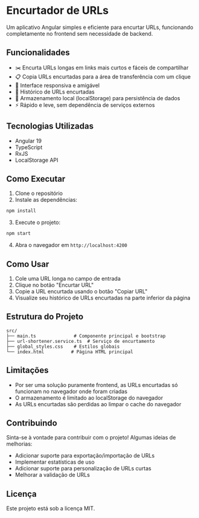 # Encurtador de URLs

Um aplicativo Angular simples e eficiente para encurtar URLs, funcionando completamente no frontend sem necessidade de backend.

## Funcionalidades

- ✂️ Encurta URLs longas em links mais curtos e fáceis de compartilhar
- 📋 Copia URLs encurtadas para a área de transferência com um clique
- 📱 Interface responsiva e amigável
- 📜 Histórico de URLs encurtadas
- 💾 Armazenamento local (localStorage) para persistência de dados
- ⚡ Rápido e leve, sem dependência de serviços externos

## Tecnologias Utilizadas

- Angular 19
- TypeScript
- RxJS
- LocalStorage API

## Como Executar

1. Clone o repositório
2. Instale as dependências:
```bash
npm install
```
3. Execute o projeto:
```bash
npm start
```
4. Abra o navegador em `http://localhost:4200`

## Como Usar

1. Cole uma URL longa no campo de entrada
2. Clique no botão "Encurtar URL"
3. Copie a URL encurtada usando o botão "Copiar URL"
4. Visualize seu histórico de URLs encurtadas na parte inferior da página

## Estrutura do Projeto

```
src/
├── main.ts              # Componente principal e bootstrap
├── url-shortener.service.ts  # Serviço de encurtamento
├── global_styles.css    # Estilos globais
└── index.html          # Página HTML principal
```

## Limitações

- Por ser uma solução puramente frontend, as URLs encurtadas só funcionam no navegador onde foram criadas
- O armazenamento é limitado ao localStorage do navegador
- As URLs encurtadas são perdidas ao limpar o cache do navegador

## Contribuindo

Sinta-se à vontade para contribuir com o projeto! Algumas ideias de melhorias:

- Adicionar suporte para exportação/importação de URLs
- Implementar estatísticas de uso
- Adicionar suporte para personalização de URLs curtas
- Melhorar a validação de URLs

## Licença

Este projeto está sob a licença MIT.
